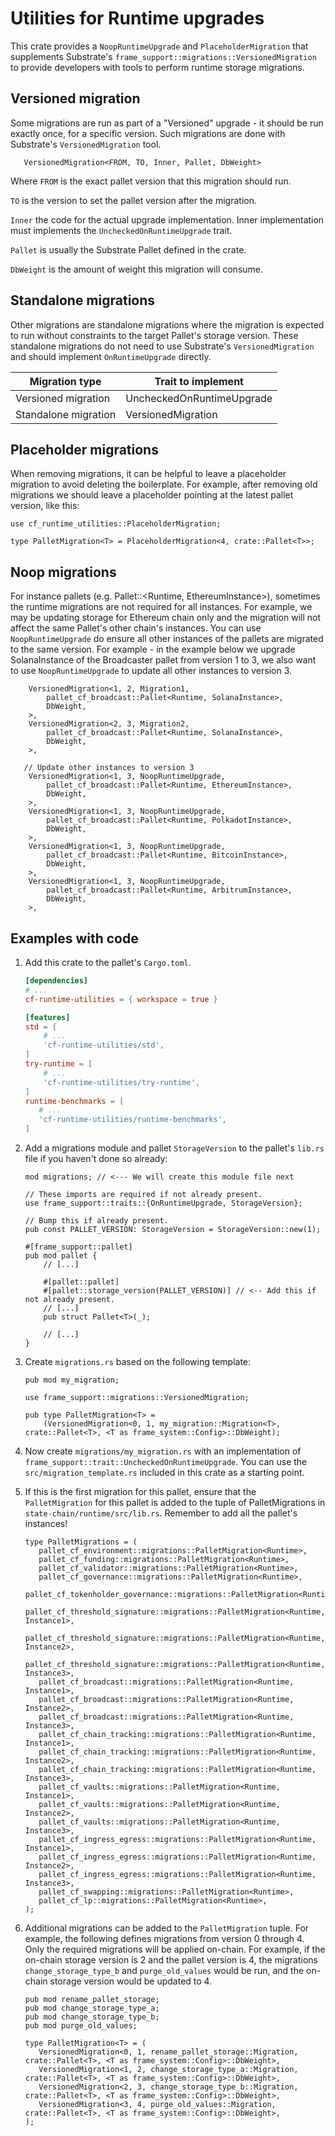 # Utilities for Runtime upgrades

This crate provides a `NoopRuntimeUpgrade` and `PlaceholderMigration` that supplements Substrate's `frame_support::migrations::VersionedMigration` to provide developers with tools to perform runtime storage migrations.

## Versioned migration 

Some migrations are run as part of a "Versioned" upgrade - it should be run exactly once, for a specific version. Such migrations are done with Substrate's `VersionedMigration` tool. 

``` rust,ignore
   VersionedMigration<FROM, TO, Inner, Pallet, DbWeight>
```

Where `FROM` is the exact pallet version that this migration should run.

`TO` is the version to set the pallet version after the migration.

`Inner` the code for the actual upgrade implementation. Inner implementation must implements the `UncheckedOnRuntimeUpgrade` trait.

`Pallet` is usually the Substrate Pallet defined in the crate.

`DbWeight` is the amount of weight this migration will consume.

## Standalone migrations

Other migrations are standalone migrations where the migration is expected to run without constraints to the target Pallet's storage version. These standalone migrations do not need to use Substrate's `VersionedMigration` and should implement `OnRuntimeUpgrade` directly.

Migration type        | Trait to implement
--------------------- | --------------------
Versioned migration   | UncheckedOnRuntimeUpgrade
Standalone migration  | VersionedMigration

## Placeholder migrations

When removing migrations, it can be helpful to leave a placeholder migration to avoid deleting the boilerplate. For example, after removing old migrations we should leave a placeholder pointing at the latest pallet version, like this:

   ```rust,ignore
   use cf_runtime_utilities::PlaceholderMigration;

   type PalletMigration<T> = PlaceholderMigration<4, crate::Pallet<T>>;
   ```

## Noop migrations

For instance pallets (e.g. Pallet::<Runtime, EthereumInstance>), sometimes the runtime migrations are not required for all instances. For example, we may be updating storage for Ethereum chain only and the migration will not affect the same Pallet's other chain's instances. You can use `NoopRuntimeUpgrade` do ensure all other instances of the pallets are migrated to the same version. For example - in the example below we upgrade SolanaInstance of the Broadcaster pallet from version 1 to 3, we also want to use `NoopRuntimeUpgrade` to update all other instances to version 3.

``` rust,ignore
	VersionedMigration<1, 2, Migration1,
		pallet_cf_broadcast::Pallet<Runtime, SolanaInstance>,
		DbWeight,
	>,
	VersionedMigration<2, 3, Migration2,
		pallet_cf_broadcast::Pallet<Runtime, SolanaInstance>,
		DbWeight,
	>,

   // Update other instances to version 3
	VersionedMigration<1, 3, NoopRuntimeUpgrade,
		pallet_cf_broadcast::Pallet<Runtime, EthereumInstance>,
		DbWeight,
	>,
	VersionedMigration<1, 3, NoopRuntimeUpgrade,
		pallet_cf_broadcast::Pallet<Runtime, PolkadotInstance>,
		DbWeight,
	>,
	VersionedMigration<1, 3, NoopRuntimeUpgrade,
		pallet_cf_broadcast::Pallet<Runtime, BitcoinInstance>,
		DbWeight,
	>,
	VersionedMigration<1, 3, NoopRuntimeUpgrade,
		pallet_cf_broadcast::Pallet<Runtime, ArbitrumInstance>,
		DbWeight,
	>,
```

## Examples with code

1. Add this crate to the pallet's `Cargo.toml`.

   ```toml
   [dependencies]
   # ...
   cf-runtime-utilities = { workspace = true }

   [features]
   std = [
       # ...
       'cf-runtime-utilities/std',
   ]
   try-runtime = [
       # ...
       'cf-runtime-utilities/try-runtime',
   ]
   runtime-benchmarks = [
      # ...
      'cf-runtime-utilities/runtime-benchmarks',
   ]
   ```

2. Add a migrations module and pallet `StorageVersion` to the pallet's `lib.rs` file if you haven't done so already:

   ```rust,ignore
   mod migrations; // <--- We will create this module file next

   // These imports are required if not already present.
   use frame_support::traits::{OnRuntimeUpgrade, StorageVersion};

   // Bump this if already present.
   pub const PALLET_VERSION: StorageVersion = StorageVersion::new(1);

   #[frame_support::pallet]
   pub mod pallet {
       // [...]

       #[pallet::pallet]
       #[pallet::storage_version(PALLET_VERSION)] // <-- Add this if not already present.
       // [...]
       pub struct Pallet<T>(_);

       // [...]
   }
   ```

3. Create `migrations.rs` based on the following template:

   ```rust,ignore
   pub mod my_migration;

   use frame_support::migrations::VersionedMigration;

   pub type PalletMigration<T> =
       (VersionedMigration<0, 1, my_migration::Migration<T>, crate::Pallet<T>, <T as frame_system::Config>::DbWeight);
   ```

4. Now create `migrations/my_migration.rs` with an implementation of `frame_support::trait::UncheckedOnRuntimeUpgrade`. You can use the `src/migration_template.rs` included in this crate as a starting point.

5. If this is the first migration for this pallet, ensure that the `PalletMigration` for this pallet is added to the tuple of PalletMigrations in `state-chain/runtime/src/lib.rs`. Remember to add all the pallet's instances!

   ```rust,ignore
   type PalletMigrations = (
      pallet_cf_environment::migrations::PalletMigration<Runtime>,
      pallet_cf_funding::migrations::PalletMigration<Runtime>,
      pallet_cf_validator::migrations::PalletMigration<Runtime>,
      pallet_cf_governance::migrations::PalletMigration<Runtime>,
      pallet_cf_tokenholder_governance::migrations::PalletMigration<Runtime>,
      pallet_cf_threshold_signature::migrations::PalletMigration<Runtime, Instance1>,
      pallet_cf_threshold_signature::migrations::PalletMigration<Runtime, Instance2>,
      pallet_cf_threshold_signature::migrations::PalletMigration<Runtime, Instance3>,
      pallet_cf_broadcast::migrations::PalletMigration<Runtime, Instance1>,
      pallet_cf_broadcast::migrations::PalletMigration<Runtime, Instance2>,
      pallet_cf_broadcast::migrations::PalletMigration<Runtime, Instance3>,
      pallet_cf_chain_tracking::migrations::PalletMigration<Runtime, Instance1>,
      pallet_cf_chain_tracking::migrations::PalletMigration<Runtime, Instance2>,
      pallet_cf_chain_tracking::migrations::PalletMigration<Runtime, Instance3>,
      pallet_cf_vaults::migrations::PalletMigration<Runtime, Instance1>,
      pallet_cf_vaults::migrations::PalletMigration<Runtime, Instance2>,
      pallet_cf_vaults::migrations::PalletMigration<Runtime, Instance3>,
      pallet_cf_ingress_egress::migrations::PalletMigration<Runtime, Instance1>,
      pallet_cf_ingress_egress::migrations::PalletMigration<Runtime, Instance2>,
      pallet_cf_ingress_egress::migrations::PalletMigration<Runtime, Instance3>,
      pallet_cf_swapping::migrations::PalletMigration<Runtime>,
      pallet_cf_lp::migrations::PalletMigration<Runtime>,
   );
   ```

6. Additional migrations can be added to the `PalletMigration` tuple. For example, the following defines migrations from version 0 through 4. Only the required migrations will be applied on-chain. For example, if the on-chain storage version is 2 and the pallet version is 4, the migrations `change_storage_type_b` and `purge_old_values` would be run, and the on-chain storage version would be updated to 4.

   ```rust,ignore
   pub mod rename_pallet_storage;
   pub mod change_storage_type_a;
   pub mod change_storage_type_b;
   pub mod purge_old_values;

   type PalletMigration<T> = (
      VersionedMigration<0, 1, rename_pallet_storage::Migration, crate::Pallet<T>, <T as frame_system::Config>::DbWeight>,
      VersionedMigration<1, 2, change_storage_type_a::Migration, crate::Pallet<T>, <T as frame_system::Config>::DbWeight>,
      VersionedMigration<2, 3, change_storage_type_b::Migration, crate::Pallet<T>, <T as frame_system::Config>::DbWeight>,
      VersionedMigration<3, 4, purge_old_values::Migration, crate::Pallet<T>, <T as frame_system::Config>::DbWeight>,
   );
   ```
